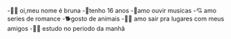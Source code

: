 -🙋‍♀️ oi,meu nome é bruna
-🥳tenho 16 anos 
-🎼amo ouvir musicas 
-💘 amo series de romance
-🐕gosto de animais 
-🚶‍♀️ amo sair pra lugares com meus amigos
-👩‍🎓 estudo no periodo da manhã
